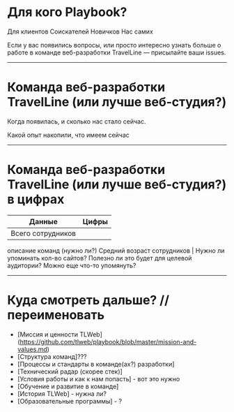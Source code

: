 # Для кого Playbook?

Для клиентов
Соискателей
Новичков
Нас самих

Если у вас появились вопросы, или просто интересно узнать больше о работе в команде веб-разработки TravelLine — присылайте ваши issues.

***

# Команда веб-разработки TravelLine (или лучше веб-студия?)
Когда появилась, и сколько нас стало сейчас.

Какой опыт накопили, что имеем сейчас

***

# Команда веб-разработки TravelLine (или лучше веб-студия?) в цифрах 

Данные  | Цифры 
------------- | -------------
Всего сотрудников| 	
описание команд (нужно ли?)
Средний возраст сотрудников | 
Нужно ли упоминать кол-во сайтов? Полезно ли это будет для целевой аудитории?
Можно еще что-то упомянуть?
***


# Куда смотреть дальше? // переименовать

- [Миссия и ценности TLWeb] (https://github.com/tlweb/playbook/blob/master/mission-and-values.md)
- [Структура команд]???
- [Процессы и стандарты в команде(ах?) разработки]
- [Технический радар (скорее стек)]
- [Условия работы и как к нам попасть] - вот это нужно
- [Обучение и развитие в команде]
- [История TLWeb] - нужна ли?
- [Образовательные программы] - ?
